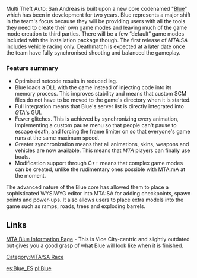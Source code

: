 Multi Theft Auto: San Andreas is built upon a new core codenamed "[Blue](http://files.mtasa.com/web/mtablue.info/)" which has been in development for two years. Blue represents a major shift in the team's focus because they will be providing users with all the tools they need to create their own game modes and leaving much of the game mode creation to third parties. There will be a few “default” game modes included with the installation package though. The first release of *MTA:SA* includes vehicle racing only. Deathmatch is expected at a later date once the team have fully synchronised shooting and balanced the gameplay.

### Feature summary

-   Optimised netcode results in reduced lag.
-   Blue loads a DLL with the game instead of injecting code into its memory process. This improves stability and means that custom SCM files do not have to be moved to the game's directory when it is started.
-   Full integration means that Blue's server list is directly integrated into *GTA*'s GUI.
-   Fewer glitches. This is achieved by synchronizing every animation, implementing a custom pause menu so that people can't pause to escape death, and forcing the frame limiter on so that everyone's game runs at the same maximum speed.
-   Greater synchronization means that all animations, skins, weapons and vehicles are now available. This means that *MTA* players can finally use boats.
-   Modification support through C++ means that complex game modes can be created, unlike the rudimentary ones possible with MTA:mA at the moment.

The advanced nature of the Blue core has allowed them to place a sophisticated WYSIWYG editor into MTA:SA for adding checkpoints, spawn points and power-ups. It also allows users to place extra models into the game such as ramps, roads, trees and exploding barrels.

Links
-----

[MTA Blue Information Page](http://files.mtasa.com/web/mtablue.info/) - This is Vice City-centric and slightly outdated but gives you a good grasp of what Blue will look like when it is finished.

[Category:MTA:SA Race](/docs/category:mta:sa_race.md "wikilink")

[es:Blue\_ES](/docs/es:blue_es.md "wikilink") [pl:Blue](/pl:Blue.md "wikilink")
